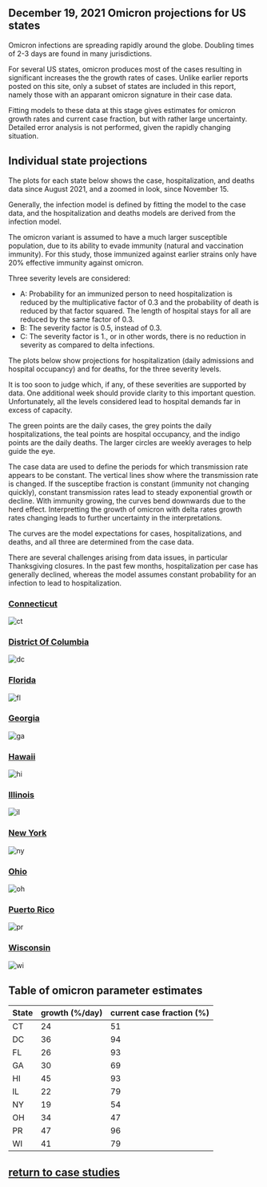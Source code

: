 ## December 19, 2021 Omicron projections for US states

Omicron infections are spreading rapidly around the globe.
Doubling times of 2-3 days are found in many jurisdictions.

For several US states, omicron produces most of the cases resulting in 
significant increases the the growth rates of cases. 
Unlike earlier reports  posted on this site, only a subset of states
are included in this report, namely
those with an apparant omicron signature in their case data.

Fitting models to these data at this stage gives estimates for omicron
growth rates and current case fraction, but with rather large uncertainty.
Detailed error analysis is not performed, given the rapidly changing situation.

## Individual state projections

The plots for each state below shows the case, hospitalization, and deaths data since
August 2021, and a zoomed in look, since November 15.

Generally, the infection model is defined by fitting the model to the case data, and the
hospitalization and deaths models are derived from the infection model.

The omicron variant is assumed to have a much larger susceptible population, due to its
ability to evade immunity (natural and vaccination immunity). 
For this study, those immunized against earlier strains only have 20% effective immunity
against omicron.

Three severity levels are considered:
 * A: Probability for an immunized person to need hospitalization is reduced by the
 multiplicative factor of 0.3 and the probability of death is reduced by that factor squared.
 The length of hospital stays for all are reduced by the same factor of 0.3.
 * B: The severity factor is 0.5, instead of 0.3.
 * C: The severity factor is 1., or in other words, there is no reduction in severity
 as compared to delta infections.

The plots below show projections for hospitalization (daily admissions and hospital occupancy)
and for deaths, for the three severity levels.

It is too soon to judge which, if any, of these severities are supported by data.
One additional week should provide clarity to this important question.
Unfortunately, all the levels considered lead to hospital demands far in excess of capacity.

The green points are the daily cases, the grey points the daily hospitalizations, 
the teal points are hospital occupancy, and the indigo points are the daily deaths. 
The larger circles are weekly averages to help guide the eye.

The case data are used to define the periods for which transmission rate appears to be constant.
The vertical lines show where the transmission rate is changed.
If the susceptibe fraction is constant (immunity not changing quickly), constant transmission rates
lead to steady exponential growth or decline.
With immunity growing, the curves bend downwards due to the herd effect.
Interpretting the growth of omicron with delta rates growth rates changing leads to further
uncertainty in the interpretations.

The curves are the model expectations for cases, hospitalizations, and deaths, and
all three are determined from the case data.

There are several challenges arising from data issues, in particular Thanksgiving closures.
In the past few months, hospitalization per case has generally declined, whereas the model
assumes constant probability for an infection to lead to hospitalization.

### [Connecticut](img/ct_4_1_1216_linear_omicron.pdf)

![ct](img/ct_4_1_1216_linear_omicron.png)

### [District Of Columbia](img/dc_4_1_1216_linear_omicron.pdf)

![dc](img/dc_4_1_1216_linear_omicron.png)

### [Florida](img/fl_4_1_1216_linear_omicron.pdf)

![fl](img/fl_4_1_1216_linear_omicron.png)

### [Georgia](img/ga_4_1_1216_linear_omicron.pdf)

![ga](img/ga_4_1_1216_linear_omicron.png)

### [Hawaii](img/hi_4_1_1216_linear_omicron.pdf)

![hi](img/hi_4_1_1216_linear_omicron.png)

### [Illinois](img/il_4_1_1216_linear_omicron.pdf)

![il](img/il_4_1_1216_linear_omicron.png)

### [New York](img/ny_4_1_1216_linear_omicron.pdf)

![ny](img/ny_4_1_1216_linear_omicron.png)

### [Ohio](img/oh_4_1_1216_linear_omicron.pdf)

![oh](img/oh_4_1_1216_linear_omicron.png)

### [Puerto Rico](img/pr_4_1_1216_linear_omicron.pdf)

![pr](img/pr_4_1_1216_linear_omicron.png)

### [Wisconsin](img/wi_4_1_1216_linear_omicron.pdf)

![wi](img/wi_4_1_1216_linear_omicron.png)

## Table of omicron parameter estimates

State | growth (%/day) | current case fraction (%)
---|---|---
CT | 24 | 51
DC | 36 | 94
FL | 26 | 93
GA | 30 | 69
HI | 45 | 93
IL | 22 | 79
NY | 19 | 54
OH | 34 | 47
PR | 47 | 96
WI | 41 | 79

## [return to case studies](../index.md)

